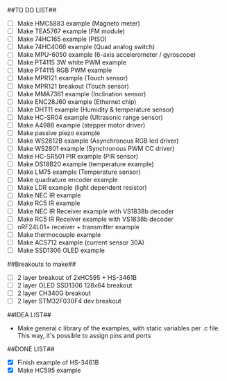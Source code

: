 ##TO DO LIST##
- [ ] Make HMC5883 example (Magneto meter)
- [ ] Make TEA5767 example (FM module)
- [ ] Make 74HC165 example (PISO)
- [ ] Make 74HC4066 example (Quad analog switch)
- [ ] Make MPU-6050 example (6-axis accelerometer / gyroscope)
- [ ] Make PT4115 3W white PWM example
- [ ] Make PT4115 RGB PWM example
- [ ] Make MPR121 example (Touch sensor)
- [ ] Make MPR121 breakout (Touch sensor)
- [ ] Make MMA7361 example (Inclination sensor)
- [ ] Make ENC28J60 example (Ethernet chip)
- [ ] Make DHT11 example (Humidity & temperature sensor)
- [ ] Make HC-SR04 example (Ultrasonic range sensor)
- [ ] Make A4988 example (stepper motor driver)
- [ ] Make passive piezo example
- [ ] Make WS2812B example (Asynchronous RGB led driver)
- [ ] Make WS2801 example (Synchronous PWM CC driver)
- [ ] Make HC-SR501 PIR example (PIR sensor)
- [ ] Make DS18B20 example (temperature example)
- [ ] Make LM75 example (Temperature sensor)
- [ ] Make quadrature encoder example
- [ ] Make LDR example (light dependent resistor)
- [ ] Make NEC IR example
- [ ] Make RC5 IR example
- [ ] Make NEC IR Receiver example with VS1838b decoder
- [ ] Make RC5 IR Receiver example with VS1838b decoder
- [ ] nRF24L01+ receiver + transmitter example
- [ ] Make thermocouple example
- [ ] Make ACS712 example (current sensor 30A)
- [ ] Make SSD1306 OLED example

##Breakouts to make##
- [ ] 2 layer breakout of 2xHC595 + HS-3461B
- [ ] 2 layer OLED SSD1306 128x64 breakout
- [ ] 2 layer CH340G breakout
- [ ] 2 layer STM32F030F4 dev breakout

##IDEA LIST##
* Make general c library of the examples, with static variables per .c file.
  This way, it's possible to assign pins and ports

##DONE LIST##
- [x] Finish example of HS-3461B
- [x] Make HC595 example
